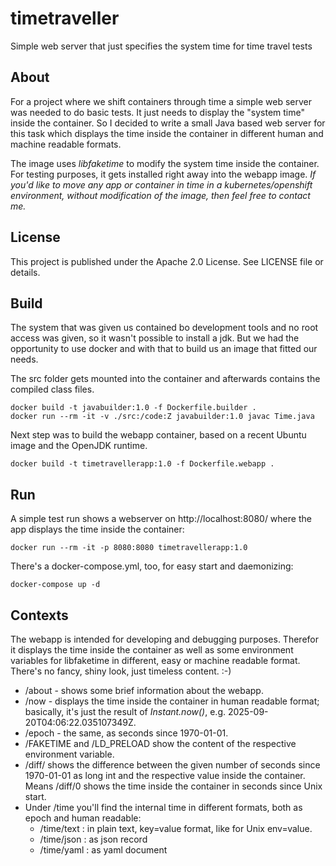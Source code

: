 # timetraveller
Simple web server that just specifies the system time for time travel tests

## About
For a project where we shift containers through time a simple web server was needed to do basic tests.
It just needs to display the "system time" inside the container. So I decided to write a small Java
based web server for this task which displays the time inside the container in different human and
machine readable formats.

The image uses _libfaketime_ to modify the system time inside the container. For testing purposes,
it gets installed right away into the webapp image. _If you'd like to move any app or container
in time in a kubernetes/openshift environment, without modification of the image, then feel free
to contact me._

## License
This project is published under the Apache 2.0 License. See LICENSE file or details.

## Build
The system that was given us contained bo development tools and no root access was given, 
so it wasn't possible to install a jdk. But we had the opportunity to use docker and with that
to build us an image that fitted our needs.

The src folder gets mounted into the container and afterwards contains the compiled class files.
```
docker build -t javabuilder:1.0 -f Dockerfile.builder .
docker run --rm -it -v ./src:/code:Z javabuilder:1.0 javac Time.java
```

Next step was to build the webapp container, based on a recent Ubuntu image and the OpenJDK runtime.
```
docker build -t timetravellerapp:1.0 -f Dockerfile.webapp .
```

## Run
A simple test run shows a webserver on http://localhost:8080/ where the app displays the time inside
the container:
```
docker run --rm -it -p 8080:8080 timetravellerapp:1.0
```

There's a docker-compose.yml, too, for easy start and daemonizing:
```
docker-compose up -d
```

## Contexts
The webapp is intended for developing and debugging purposes. Therefor it displays the time
inside the container as well as some environment variables for libfaketime in different,
easy or machine readable format. There's no fancy, shiny look, just timeless content. :-)

* /about - shows some brief information about the webapp.
* /now - displays the time inside the container in human readable format; basically, it's just the result of _Instant.now()_, e.g. 2025-09-20T04:06:22.035107349Z.
* /epoch - the same, as seconds since 1970-01-01.
* /FAKETIME and /LD_PRELOAD show the content of the respective environment variable.
* /diff/<numSeconds> shows the difference between the given number of seconds since 1970-01-01 as
  long int and the respective value inside the container. Means /diff/0 shows the time inside the
  container in seconds since Unix start.
* Under /time you'll find the internal time in different formats, both as epoch and human readable:
  * /time/text : in plain text, key=value format, like for Unix env=value.
  * /time/json : as json record
  * /time/yaml : as yaml document

